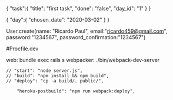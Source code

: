 {
	"task":{
		"title": "first task",
		"done": "false",
		"day_id": "1"
	}
}

{
	"day":{
		"chosen_date": "2020-03-02"
	}
}

User.create(name: "Ricardo Paul", email:"ricardo459@gmail.com", password:"1234567", password_confirmation:"1234567")

#Procfile.dev

web: bundle exec rails s
webpacker: ./bin/webpack-dev-server


    // "start": "node server.js",
    // "build": "npm install && npm build",
    // "deploy": "cp -a build/. public/",

	    "heroku-postbuild": "npm run webpack:deploy",
